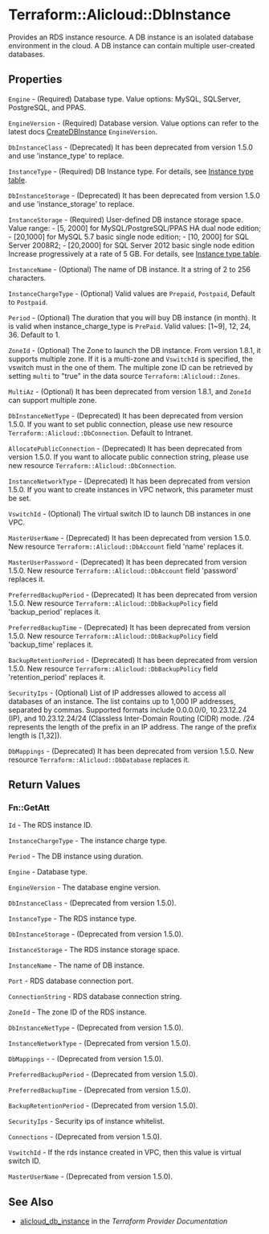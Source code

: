 # Terraform::Alicloud::DbInstance

Provides an RDS instance resource. A DB instance is an isolated database
environment in the cloud. A DB instance can contain multiple user-created
databases.

## Properties

`Engine` - (Required) Database type. Value options: MySQL, SQLServer, PostgreSQL, and PPAS.

`EngineVersion` - (Required) Database version. Value options can refer to the latest docs [CreateDBInstance](https://www.alibabacloud.com/help/doc-detail/26228.htm) `EngineVersion`.

`DbInstanceClass` - (Deprecated) It has been deprecated from version 1.5.0 and use 'instance_type' to replace.

`InstanceType` - (Required) DB Instance type. For details, see [Instance type table](https://www.alibabacloud.com/help/doc-detail/26312.htm).

`DbInstanceStorage` - (Deprecated) It has been deprecated from version 1.5.0 and use 'instance_storage' to replace.

`InstanceStorage` - (Required) User-defined DB instance storage space. Value range: - [5, 2000] for MySQL/PostgreSQL/PPAS HA dual node edition; - [20,1000] for MySQL 5.7 basic single node edition; - [10, 2000] for SQL Server 2008R2; - [20,2000] for SQL Server 2012 basic single node edition Increase progressively at a rate of 5 GB. For details, see [Instance type table](https://www.alibabacloud.com/help/doc-detail/26312.htm).

`InstanceName` - (Optional) The name of DB instance. It a string of 2 to 256 characters.

`InstanceChargeType` - (Optional) Valid values are `Prepaid`, `Postpaid`, Default to `Postpaid`.

`Period` - (Optional) The duration that you will buy DB instance (in month). It is valid when instance_charge_type is `PrePaid`. Valid values: [1~9], 12, 24, 36. Default to 1.

`ZoneId` - (Optional) The Zone to launch the DB instance. From version 1.8.1, it supports multiple zone. If it is a multi-zone and `VswitchId` is specified, the vswitch must in the one of them. The multiple zone ID can be retrieved by setting `multi` to "true" in the data source `Terraform::Alicloud::Zones`.

`MultiAz` - (Optional) It has been deprecated from version 1.8.1, and `ZoneId` can support multiple zone.

`DbInstanceNetType` - (Deprecated) It has been deprecated from version 1.5.0. If you want to set public connection, please use new resource `Terraform::Alicloud::DbConnection`. Default to Intranet.

`AllocatePublicConnection` - (Deprecated) It has been deprecated from version 1.5.0. If you want to allocate public connection string, please use new resource `Terraform::Alicloud::DbConnection`.

`InstanceNetworkType` - (Deprecated) It has been deprecated from version 1.5.0. If you want to create instances in VPC network, this parameter must be set.

`VswitchId` - (Optional) The virtual switch ID to launch DB instances in one VPC.

`MasterUserName` - (Deprecated) It has been deprecated from version 1.5.0. New resource `Terraform::Alicloud::DbAccount` field 'name' replaces it.

`MasterUserPassword` - (Deprecated) It has been deprecated from version 1.5.0. New resource `Terraform::Alicloud::DbAccount` field 'password' replaces it.

`PreferredBackupPeriod` - (Deprecated) It has been deprecated from version 1.5.0. New resource `Terraform::Alicloud::DbBackupPolicy` field 'backup_period' replaces it.

`PreferredBackupTime` - (Deprecated) It has been deprecated from version 1.5.0. New resource `Terraform::Alicloud::DbBackupPolicy` field 'backup_time' replaces it.

`BackupRetentionPeriod` - (Deprecated) It has been deprecated from version 1.5.0. New resource `Terraform::Alicloud::DbBackupPolicy` field 'retention_period' replaces it.

`SecurityIps` - (Optional) List of IP addresses allowed to access all databases of an instance. The list contains up to 1,000 IP addresses, separated by commas. Supported formats include 0.0.0.0/0, 10.23.12.24 (IP), and 10.23.12.24/24 (Classless Inter-Domain Routing (CIDR) mode. /24 represents the length of the prefix in an IP address. The range of the prefix length is [1,32]).

`DbMappings` - (Deprecated) It has been deprecated from version 1.5.0. New resource `Terraform::Alicloud::DbDatabase` replaces it.


## Return Values

### Fn::GetAtt

`Id` - The RDS instance ID.

`InstanceChargeType` - The instance charge type.

`Period` - The DB instance using duration.

`Engine` - Database type.

`EngineVersion` - The database engine version.

`DbInstanceClass` - (Deprecated from version 1.5.0).

`InstanceType` - The RDS instance type.

`DbInstanceStorage` - (Deprecated from version 1.5.0).

`InstanceStorage` - The RDS instance storage space.

`InstanceName` - The name of DB instance.

`Port` - RDS database connection port.

`ConnectionString` - RDS database connection string.

`ZoneId` - The zone ID of the RDS instance.

`DbInstanceNetType` - (Deprecated from version 1.5.0).

`InstanceNetworkType` - (Deprecated from version 1.5.0).

`DbMappings` - - (Deprecated from version 1.5.0).

`PreferredBackupPeriod` - (Deprecated from version 1.5.0).

`PreferredBackupTime` - (Deprecated from version 1.5.0).

`BackupRetentionPeriod` - (Deprecated from version 1.5.0).

`SecurityIps` - Security ips of instance whitelist.

`Connections` - (Deprecated from version 1.5.0).

`VswitchId` - If the rds instance created in VPC, then this value is virtual switch ID.

`MasterUserName` - (Deprecated from version 1.5.0).

## See Also

* [alicloud_db_instance](https://www.terraform.io/docs/providers/alicloud/r/db_instance.html) in the _Terraform Provider Documentation_
